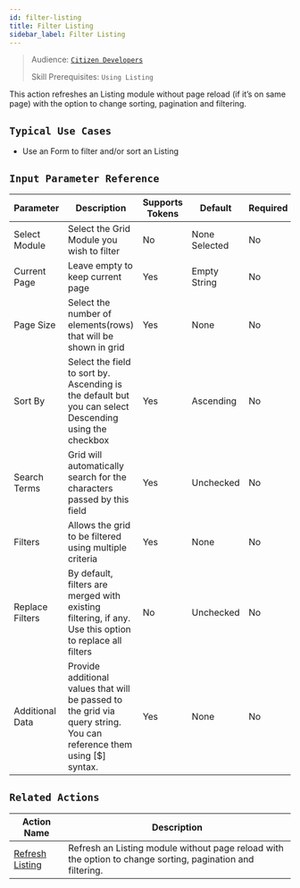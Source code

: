```yaml
---
id: filter-listing
title: Filter Listing
sidebar_label: Filter Listing
---
```


> Audience: [`Citizen Developers`](/audience.md#citizen-developers)
>
> Skill Prerequisites: `Using Listing`

This action refreshes an Listing module without page reload (if it’s on same page) with the option to change sorting, pagination and filtering.

## `Typical Use Cases`

- Use an Form to filter and/or sort an Listing


## `Input Parameter Reference`

| Parameter | Description | Supports Tokens | Default | Required |
| -- | -- | -- | -- | -- |
| Select Module | Select the Grid Module you wish to filter| No | None Selected| No |
| Current Page | Leave empty to keep current page | Yes | Empty String | No |
| Page Size | Select the number of elements(rows) that will be shown in grid| Yes | None | No |
| Sort By | Select the field to sort by. Ascending is the default but you can select Descending using the checkbox| Yes | Ascending | No |
| Search Terms| Grid will automatically search for the characters passed by this field| Yes | Unchecked | No |
| Filters | Allows the grid to be filtered using multiple criteria | Yes | None | No |
| Replace Filters | By default, filters are merged with existing filtering, if any. Use this option to replace all filters | No | Unchecked| No |
| Additional Data | Provide additional values that will be passed to the grid via query string. You can reference them using [$] syntax.  | Yes | None | No |




## `Related Actions`

| Action Name | Description|
|-------------|------------|
| [Refresh Listing ](/actions/refresh-listing.md) | Refresh an Listing module without page reload with the option to change sorting, pagination and filtering. |


[//]: # (Will need to verify the links once the documentation for filter and data source refersh are completed.)
